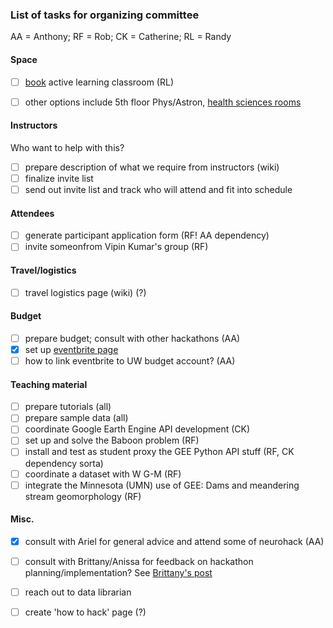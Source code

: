 ### List of tasks for organizing committee

AA = Anthony; RF = Rob; CK = Catherine; RL = Randy

#### Space 

- [ ] [book](http://www.lib.washington.edu/ougl/learning-spaces/active-learning-classrooms) active learning classroom (RL)
- [ ] other options include 5th floor Phys/Astron, [health sciences rooms](https://depts.washington.edu/hsasf/instructional-support/hsrr/)
 


#### Instructors 

Who want to help with this?

- [ ] prepare description of what we require from instructors (wiki)
- [ ] finalize invite list
- [ ] send out invite list and track who will attend and fit into schedule

#### Attendees

- [ ] generate participant application form (RF! AA dependency) 
- [ ] invite someonfrom Vipin Kumar's group (RF)

#### Travel/logistics

- [ ] travel logistics page (wiki) (?)

#### Budget

- [ ] prepare budget; consult with other hackathons (AA)
- [x] set up [eventbrite page](https://www.eventbrite.com/e/geohackweek-2016-tickets-26664692814)
- [ ] how to link eventbrite to UW budget account? (AA) 

#### Teaching material

- [ ] prepare tutorials (all)
- [ ] prepare sample data (all)
- [ ] coordinate Google Earth Engine API development (CK)
- [ ] set up and solve the Baboon problem (RF)
- [ ] install and test as student proxy the GEE Python API stuff (RF, CK dependency sorta)
- [ ] coordinate a dataset with W G-M (RF)
- [ ] integrate the Minnesota (UMN) use of GEE: Dams and meandering stream geomorphology (RF)
 
#### Misc.

- [x] consult with Ariel for general advice and attend some of neurohack (AA)
- [ ] consult with Brittany/Anissa for feedback on hackathon planning/implementation? See [Brittany's post](http://astrohackweek.org/blog/ethnographic-notes.html)
- [ ] reach out to data librarian 
- [ ] create 'how to hack' page (?)


 
